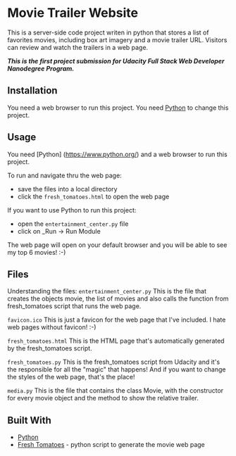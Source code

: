 # Movie Trailer Website
This is a server-side code project writen in python that stores a list of favorites movies, including box art imagery and a movie trailer URL. 
Visitors can review and watch the trailers in a web page.

**_This is the first project submission for Udacity Full Stack Web Developer Nanodegree Program._**

## Installation
You need a web browser to run this project.
You need [Python](https://www.python.org/) to change this project.

## Usage
You need [Python] (https://www.python.org/) and a web browser to run this project.

To run and navigate thru the web page:
- save the files into a local directory
- click the `fresh_tomatoes.html` to open the web page

If you want to use Python to run this project:
- open the `entertainment_center.py` file
- click on _Run -> Run Module

The web page will open on your default browser and you will be able to see my top 6 movies! :-)

## Files
Understanding the files:
`entertainment_center.py`
This is the file that creates the objects movie, the list of movies and also calls the function from fresh_tomatoes script that runs the
web page.

`favicon.ico`
This is just a favicon for the web page that I've included. I hate web pages without favicon! :-)

`fresh_tomatoes.html`
This is the HTML page that's automatically generated by the fresh_tomatoes script.

`fresh_tomatoes.py`
This is the fresh_tomatoes script from Udacity and it's the responsible for all the "magic" that happens!
And if you want to change the styles of the web page, that's the place!

`media.py`
This is the file that contains the class Movie, with the constructor for every movie object and the method to show the relative trailer.

## Built With
- [Python](https://www.python.org/) 
- [Fresh Tomatoes](https://github.com/adarsh0806/ud036_StarterCode) - python script to generate the movie web page
